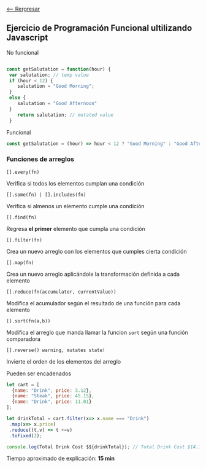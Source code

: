 [<-- Rergresar](../)

##  Ejercicio de Programación Funcional ultilizando Javascript

No funcional

```js

const getSalutation = function(hour) {
 var salutation; // temp value
 if (hour < 12) {
 	salutation = "Good Morning";
 }
 else {
 	salutation = "Good Afternoon"
 }
 	return salutation; // mutated value
 }
```

Funcional
```js
const getSalutation = (hour) => hour < 12 ? "Good Morning" : "Good Afternoon";
```


### Funciones de arreglos

```
[].every(fn)
```

Verifica si todos los elementos cumplan una condición

```
[].some(fn) | [].includes(fn)
```

Verifica si almenos un elemento cumple una condición

```
[].find(fn)
```

Regresa **el primer** elemento que cumpla una condición

```
[].filter(fn)
```

Crea un nuevo arreglo con los elementos que cumples cierta condición

```
[].map(fn)
```

Crea un nuevo arreglo aplicándole la transformación definida a cada elemento

```
[].reduce(fn(accumulator, currentValue))
```

Modifica el acumulador según el resultado de una función para cada elemento

```
[].sort(fn(a,b)) 
```

Modifica el arreglo que manda llamar la funcion `sort` según una función comparadora 

```
[].reverse() warning, mutates state!
```

Invierte el orden de los elementos del arreglo

Pueden ser encadenados

```js
let cart = [
  {name: "Drink", price: 3.12},
  {name: "Steak", price: 45.15},
  {name: "Drink", price: 11.01}
];

let drinkTotal = cart.filter(x=> x.name === "Drink")
 .map(x=> x.price)
 .reduce((t,v) => t +=v)
 .toFixed(2);

console.log(Total Drink Cost $${drinkTotal}); // Total Drink Cost $14.13
```

Tiempo aproximado de explicación: **15 min**
